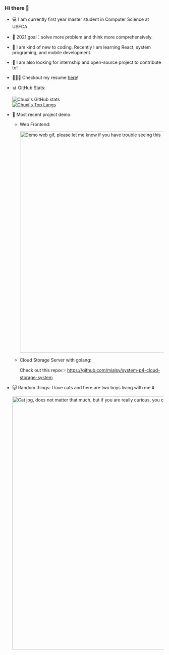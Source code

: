 ### Hi there 👋

<!--
**mialsy/mialsy** is a ✨ _special_ ✨ repository because its `README.md` (this file) appears on your GitHub profile.

Here are some ideas to get you started:

- 🔭 I’m currently working on ...
- 🌱 I’m currently learning ...
- 👯 I’m looking to collaborate on ...
- 🤔 I’m looking for help with ...
- 💬 Ask me about ...
- 📫 How to reach me: ...
- 😄 Pronouns: ...
- ⚡ Fun fact: ...
-->


- 💻 I am currently first year master student in Computer Science at USFCA.
- 🎯 2021 goal：solve more problem and think more comprehensively.
- 🌱 I am kind of new to coding. Recently I am learning React, system programing, and mobile development.
- 👯 I am also looking for internship and open-source project to contribute to!
- 👩🏻‍💻 Checkout my resume [here](https://github.com/mialsy/My-Resume/blob/master/Chuxi_Wang_resume_2021_Aug.pdf)!
- 📊 GitHub Stats:

    ![Chuxi's GitHub stats](https://github-readme-stats.vercel.app/api?username=mialsy&count_private=true&show_icons=true)  
    [![Chuxi's Top Langs](https://github-readme-stats.vercel.app/api/top-langs/?username=mialsy)](https://github.com/mialsy)
    
- 📌 Most recent project demo:
  - Web Frontend:

    <img alt="Demo web gif, please let me know if you have trouble seeing this" src="https://github.com/mialsy/mialsy/blob/master/profolio/MKmainDemo.gif" width="700">
  - Cloud Storage Server with golang:
  
    Check out this repo👉 https://github.com/mialsy/system-p4-cloud-storage-system
   
- 🐱 Random things: I love cats and here are two boys living with me ⬇️

    <img alt="Cat jpg, does not matter that much, but if you are really curious, you can check out my ins:_mialsy_" src="https://github.com/mialsy/mialsy/blob/master/WechatIMG16.jpeg" width="800">
  

